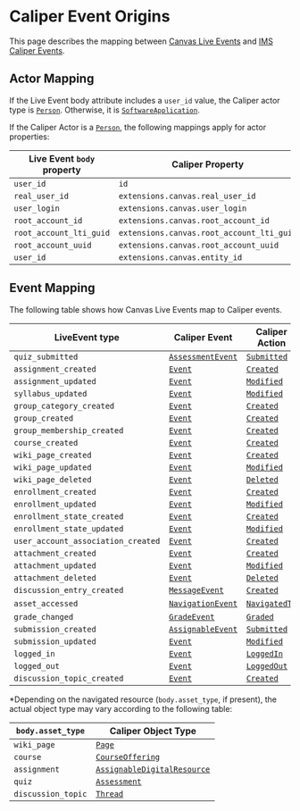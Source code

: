 # Caliper Event Origins

This page describes the mapping between [Canvas Live Events](https://canvas.instructure.com/doc/api/file.live_events.html) and [IMS Caliper Events](https://www.imsglobal.org/sites/default/files/caliper/v1p1/caliper-spec-v1p1/caliper-spec-v1p1.html).

## Actor Mapping

If the Live Event body attribute includes a `user_id` value, the Caliper actor type is [`Person`](https://www.imsglobal.org/sites/default/files/caliper/v1p1/caliper-spec-v1p1/caliper-spec-v1p1.html#person).  Otherwise, it is [`SoftwareApplication`](https://www.imsglobal.org/sites/default/files/caliper/v1p1/caliper-spec-v1p1/caliper-spec-v1p1.html#softwareApplication).

If the Caliper Actor is a [`Person`](https://www.imsglobal.org/sites/default/files/caliper/v1p1/caliper-spec-v1p1/caliper-spec-v1p1.html#person), the following mappings apply for actor properties:

| Live Event `body` property | Caliper Property |
| -------------------------- | ---------------- |
| `user_id` | `id` |
| `real_user_id` | `extensions.canvas.real_user_id` |
| `user_login` | `extensions.canvas.user_login` |
| `root_account_id` | `extensions.canvas.root_account_id` |
| `root_account_lti_guid` | `extensions.canvas.root_account_lti_guid` |
| `root_account_uuid` | `extensions.canvas.root_account_uuid` |
| `user_id` | `extensions.canvas.entity_id` |

## Event Mapping

The following table shows how Canvas Live Events map to Caliper events.

| LiveEvent type | Caliper Event | Caliper Action | Caliper Object |
| -------------- | ------------- | -------------- | -------------- |
| `quiz_submitted` | [`AssessmentEvent`](https://www.imsglobal.org/sites/default/files/caliper/v1p1/caliper-spec-v1p1/caliper-spec-v1p1.html#assessmentEvent) | [`Submitted`](https://www.imsglobal.org/sites/default/files/caliper/v1p1/caliper-spec-v1p1/caliper-spec-v1p1.html#submitted) | [`Attempt`](https://www.imsglobal.org/sites/default/files/caliper/v1p1/caliper-spec-v1p1/caliper-spec-v1p1.html#attempt) |
| `assignment_created` | [`Event`](https://www.imsglobal.org/sites/default/files/caliper/v1p1/caliper-spec-v1p1/caliper-spec-v1p1.html#event) | [`Created`](https://www.imsglobal.org/sites/default/files/caliper/v1p1/caliper-spec-v1p1/caliper-spec-v1p1.html#created) | [`AssignableDigitalResource`](https://www.imsglobal.org/sites/default/files/caliper/v1p1/caliper-spec-v1p1/caliper-spec-v1p1.html#assignableDigitalResource) |
| `assignment_updated` | [`Event`](https://www.imsglobal.org/sites/default/files/caliper/v1p1/caliper-spec-v1p1/caliper-spec-v1p1.html#event) | [`Modified`](https://www.imsglobal.org/sites/default/files/caliper/v1p1/caliper-spec-v1p1/caliper-spec-v1p1.html#modified) | [`AssignableDigitalResource`](https://www.imsglobal.org/sites/default/files/caliper/v1p1/caliper-spec-v1p1/caliper-spec-v1p1.html#assignableDigitalResource) |
| `syllabus_updated` | [`Event`](https://www.imsglobal.org/sites/default/files/caliper/v1p1/caliper-spec-v1p1/caliper-spec-v1p1.html#event) | [`Modified`](https://www.imsglobal.org/sites/default/files/caliper/v1p1/caliper-spec-v1p1/caliper-spec-v1p1.html#modified) | [`Document`](https://www.imsglobal.org/sites/default/files/caliper/v1p1/caliper-spec-v1p1/caliper-spec-v1p1.html#document) |
| `group_category_created` | [`Event`](https://www.imsglobal.org/sites/default/files/caliper/v1p1/caliper-spec-v1p1/caliper-spec-v1p1.html#event) | [`Created`](https://www.imsglobal.org/sites/default/files/caliper/v1p1/caliper-spec-v1p1/caliper-spec-v1p1.html#created) | [`Entity`](https://www.imsglobal.org/sites/default/files/caliper/v1p1/caliper-spec-v1p1/caliper-spec-v1p1.html#entity) |
| `group_created` | [`Event`](https://www.imsglobal.org/sites/default/files/caliper/v1p1/caliper-spec-v1p1/caliper-spec-v1p1.html#event) | [`Created`](https://www.imsglobal.org/sites/default/files/caliper/v1p1/caliper-spec-v1p1/caliper-spec-v1p1.html#created) | [`Group`](https://www.imsglobal.org/sites/default/files/caliper/v1p1/caliper-spec-v1p1/caliper-spec-v1p1.html#group) |
| `group_membership_created` | [`Event`](https://www.imsglobal.org/sites/default/files/caliper/v1p1/caliper-spec-v1p1/caliper-spec-v1p1.html#event) | [`Created`](https://www.imsglobal.org/sites/default/files/caliper/v1p1/caliper-spec-v1p1/caliper-spec-v1p1.html#created) | [`Membership`](https://www.imsglobal.org/sites/default/files/caliper/v1p1/caliper-spec-v1p1/caliper-spec-v1p1.html#membership) |
| `course_created` | [`Event`](https://www.imsglobal.org/sites/default/files/caliper/v1p1/caliper-spec-v1p1/caliper-spec-v1p1.html#event) | [`Created`](https://www.imsglobal.org/sites/default/files/caliper/v1p1/caliper-spec-v1p1/caliper-spec-v1p1.html#created) | [`CourseOffering`](https://www.imsglobal.org/sites/default/files/caliper/v1p1/caliper-spec-v1p1/caliper-spec-v1p1.html#courseOffering) |
| `wiki_page_created` | [`Event`](https://www.imsglobal.org/sites/default/files/caliper/v1p1/caliper-spec-v1p1/caliper-spec-v1p1.html#event) | [`Created`](https://www.imsglobal.org/sites/default/files/caliper/v1p1/caliper-spec-v1p1/caliper-spec-v1p1.html#created) | [`Page`](https://www.imsglobal.org/sites/default/files/caliper/v1p1/caliper-spec-v1p1/caliper-spec-v1p1.html#page) |
| `wiki_page_updated` | [`Event`](https://www.imsglobal.org/sites/default/files/caliper/v1p1/caliper-spec-v1p1/caliper-spec-v1p1.html#event) | [`Modified`](https://www.imsglobal.org/sites/default/files/caliper/v1p1/caliper-spec-v1p1/caliper-spec-v1p1.html#modified) | [`Page`](https://www.imsglobal.org/sites/default/files/caliper/v1p1/caliper-spec-v1p1/caliper-spec-v1p1.html#page) |
| `wiki_page_deleted` | [`Event`](https://www.imsglobal.org/sites/default/files/caliper/v1p1/caliper-spec-v1p1/caliper-spec-v1p1.html#event) | [`Deleted`](https://www.imsglobal.org/sites/default/files/caliper/v1p1/caliper-spec-v1p1/caliper-spec-v1p1.html#deleted) | [`Page`](https://www.imsglobal.org/sites/default/files/caliper/v1p1/caliper-spec-v1p1/caliper-spec-v1p1.html#page) |
| `enrollment_created` | [`Event`](https://www.imsglobal.org/sites/default/files/caliper/v1p1/caliper-spec-v1p1/caliper-spec-v1p1.html#event) | [`Created`](https://www.imsglobal.org/sites/default/files/caliper/v1p1/caliper-spec-v1p1/caliper-spec-v1p1.html#created) | [`Entity`](https://www.imsglobal.org/sites/default/files/caliper/v1p1/caliper-spec-v1p1/caliper-spec-v1p1.html#entity) |
| `enrollment_updated` | [`Event`](https://www.imsglobal.org/sites/default/files/caliper/v1p1/caliper-spec-v1p1/caliper-spec-v1p1.html#event) | [`Modified`](https://www.imsglobal.org/sites/default/files/caliper/v1p1/caliper-spec-v1p1/caliper-spec-v1p1.html#modified) | [`Entity`](https://www.imsglobal.org/sites/default/files/caliper/v1p1/caliper-spec-v1p1/caliper-spec-v1p1.html#entity) |
| `enrollment_state_created` | [`Event`](https://www.imsglobal.org/sites/default/files/caliper/v1p1/caliper-spec-v1p1/caliper-spec-v1p1.html#event) | [`Created`](https://www.imsglobal.org/sites/default/files/caliper/v1p1/caliper-spec-v1p1/caliper-spec-v1p1.html#created) | [`Entity`](https://www.imsglobal.org/sites/default/files/caliper/v1p1/caliper-spec-v1p1/caliper-spec-v1p1.html#entity) |
| `enrollment_state_updated` | [`Event`](https://www.imsglobal.org/sites/default/files/caliper/v1p1/caliper-spec-v1p1/caliper-spec-v1p1.html#event) | [`Modified`](https://www.imsglobal.org/sites/default/files/caliper/v1p1/caliper-spec-v1p1/caliper-spec-v1p1.html#modified) | [`Entity`](https://www.imsglobal.org/sites/default/files/caliper/v1p1/caliper-spec-v1p1/caliper-spec-v1p1.html#entity) |
| `user_account_association_created` | [`Event`](https://www.imsglobal.org/sites/default/files/caliper/v1p1/caliper-spec-v1p1/caliper-spec-v1p1.html#event) | [`Created`](https://www.imsglobal.org/sites/default/files/caliper/v1p1/caliper-spec-v1p1/caliper-spec-v1p1.html#created) | [`Entity`](https://www.imsglobal.org/sites/default/files/caliper/v1p1/caliper-spec-v1p1/caliper-spec-v1p1.html#entity) |
| `attachment_created` | [`Event`](https://www.imsglobal.org/sites/default/files/caliper/v1p1/caliper-spec-v1p1/caliper-spec-v1p1.html#event) | [`Created`](https://www.imsglobal.org/sites/default/files/caliper/v1p1/caliper-spec-v1p1/caliper-spec-v1p1.html#created) | [`Document`](https://www.imsglobal.org/sites/default/files/caliper/v1p1/caliper-spec-v1p1/caliper-spec-v1p1.html#document) |
| `attachment_updated` | [`Event`](https://www.imsglobal.org/sites/default/files/caliper/v1p1/caliper-spec-v1p1/caliper-spec-v1p1.html#event) | [`Modified`](https://www.imsglobal.org/sites/default/files/caliper/v1p1/caliper-spec-v1p1/caliper-spec-v1p1.html#modified) | [`Document`](https://www.imsglobal.org/sites/default/files/caliper/v1p1/caliper-spec-v1p1/caliper-spec-v1p1.html#document) |
| `attachment_deleted` | [`Event`](https://www.imsglobal.org/sites/default/files/caliper/v1p1/caliper-spec-v1p1/caliper-spec-v1p1.html#event) | [`Deleted`](https://www.imsglobal.org/sites/default/files/caliper/v1p1/caliper-spec-v1p1/caliper-spec-v1p1.html#deleted) | [`Document`](https://www.imsglobal.org/sites/default/files/caliper/v1p1/caliper-spec-v1p1/caliper-spec-v1p1.html#document) |
| `discussion_entry_created` | [`MessageEvent`](https://www.imsglobal.org/sites/default/files/caliper/v1p1/caliper-spec-v1p1/caliper-spec-v1p1.html#messageEvent) | [`Created`](https://www.imsglobal.org/sites/default/files/caliper/v1p1/caliper-spec-v1p1/caliper-spec-v1p1.html#created) | [`Message`](https://www.imsglobal.org/sites/default/files/caliper/v1p1/caliper-spec-v1p1/caliper-spec-v1p1.html#message) |
| `asset_accessed` | [`NavigationEvent`](https://www.imsglobal.org/sites/default/files/caliper/v1p1/caliper-spec-v1p1/caliper-spec-v1p1.html#navigationEvent) | [`NavigatedTo`](https://www.imsglobal.org/sites/default/files/caliper/v1p1/caliper-spec-v1p1/caliper-spec-v1p1.html#navigatedTo) | [`Entity`](https://www.imsglobal.org/sites/default/files/caliper/v1p1/caliper-spec-v1p1/caliper-spec-v1p1.html#message)* |
| `grade_changed` | [`GradeEvent`](https://www.imsglobal.org/sites/default/files/caliper/v1p1/caliper-spec-v1p1/caliper-spec-v1p1.html#gradeEvent) | [`Graded`](https://www.imsglobal.org/sites/default/files/caliper/v1p1/caliper-spec-v1p1/caliper-spec-v1p1.html#graded) | [`Attempt`](https://www.imsglobal.org/sites/default/files/caliper/v1p1/caliper-spec-v1p1/caliper-spec-v1p1.html#attempt) |
| `submission_created` | [`AssignableEvent`](https://www.imsglobal.org/sites/default/files/caliper/v1p1/caliper-spec-v1p1/caliper-spec-v1p1.html#assignableEvent) | [`Submitted`](https://www.imsglobal.org/sites/default/files/caliper/v1p1/caliper-spec-v1p1/caliper-spec-v1p1.html#submitted) | [`Attempt`](https://www.imsglobal.org/sites/default/files/caliper/v1p1/caliper-spec-v1p1/caliper-spec-v1p1.html#attempt) |
| `submission_updated` | [`Event`](https://www.imsglobal.org/sites/default/files/caliper/v1p1/caliper-spec-v1p1/caliper-spec-v1p1.html#event) | [`Modified`](https://www.imsglobal.org/sites/default/files/caliper/v1p1/caliper-spec-v1p1/caliper-spec-v1p1.html#modified) | [`Attempt`](https://www.imsglobal.org/sites/default/files/caliper/v1p1/caliper-spec-v1p1/caliper-spec-v1p1.html#attempt) |
| `logged_in` | [`Event`](https://www.imsglobal.org/sites/default/files/caliper/v1p1/caliper-spec-v1p1/caliper-spec-v1p1.html#event) | [`LoggedIn`](https://www.imsglobal.org/sites/default/files/caliper/v1p1/caliper-spec-v1p1/caliper-spec-v1p1.html#loggedIn) | [`SoftwareApplication`](https://www.imsglobal.org/sites/default/files/caliper/v1p1/caliper-spec-v1p1/caliper-spec-v1p1.html#softwareApplication) |
| `logged_out` | [`Event`](https://www.imsglobal.org/sites/default/files/caliper/v1p1/caliper-spec-v1p1/caliper-spec-v1p1.html#event) | [`LoggedOut`](https://www.imsglobal.org/sites/default/files/caliper/v1p1/caliper-spec-v1p1/caliper-spec-v1p1.html#loggedOut) | [`SoftwareApplication`](https://www.imsglobal.org/sites/default/files/caliper/v1p1/caliper-spec-v1p1/caliper-spec-v1p1.html#softwareApplication) |
| `discussion_topic_created` | [`Event`](https://www.imsglobal.org/sites/default/files/caliper/v1p1/caliper-spec-v1p1/caliper-spec-v1p1.html#event) | [`Created`](https://www.imsglobal.org/sites/default/files/caliper/v1p1/caliper-spec-v1p1/caliper-spec-v1p1.html#created) | [`Thread`](https://www.imsglobal.org/sites/default/files/caliper/v1p1/caliper-spec-v1p1/caliper-spec-v1p1.html#thread) |

*Depending on the navigated resource (`body.asset_type`, if present), the actual object type may vary according to the following table:

| `body.asset_type` | Caliper Object Type |
| ----------------- | ------------------- |
| `wiki_page` | [`Page`](https://www.imsglobal.org/sites/default/files/caliper/v1p1/caliper-spec-v1p1/caliper-spec-v1p1.html#page) |
| `course` | [`CourseOffering`](https://www.imsglobal.org/sites/default/files/caliper/v1p1/caliper-spec-v1p1/caliper-spec-v1p1.html#courseOffering) |
| `assignment` | [`AssignableDigitalResource`](https://www.imsglobal.org/sites/default/files/caliper/v1p1/caliper-spec-v1p1/caliper-spec-v1p1.html#assignableDigitalResource) |
| `quiz` | [`Assessment`](https://www.imsglobal.org/sites/default/files/caliper/v1p1/caliper-spec-v1p1/caliper-spec-v1p1.html#assessment) |
| `discussion_topic` | [`Thread`](https://www.imsglobal.org/sites/default/files/caliper/v1p1/caliper-spec-v1p1/caliper-spec-v1p1.html#thread) |
